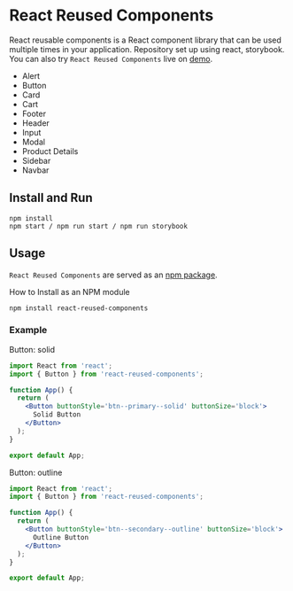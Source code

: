 # React Reused Components

React reusable components is a React component library that can be used multiple times in your application. Repository set up using react, storybook.
You can also try `React Reused Components` live on [demo]().

- Alert
- Button
- Card
- Cart
- Footer
- Header
- Input
- Modal
- Product Details
- Sidebar
- Navbar

## Install and Run

```
npm install
npm start / npm run start / npm run storybook
```

## Usage

`React Reused Components` are served as an [npm package](https://www.npmjs.com/package/react-reused-components).

How to Install as an NPM module

```
npm install react-reused-components
```

### Example

Button: solid

```jsx
import React from 'react';
import { Button } from 'react-reused-components';

function App() {
  return (
    <Button buttonStyle='btn--primary--solid' buttonSize='block'>
      Solid Button
    </Button>
  );
}

export default App;
```

Button: outline

```jsx
import React from 'react';
import { Button } from 'react-reused-components';

function App() {
  return (
    <Button buttonStyle='btn--secondary--outline' buttonSize='block'>
      Outline Button
    </Button>
  );
}

export default App;
```
